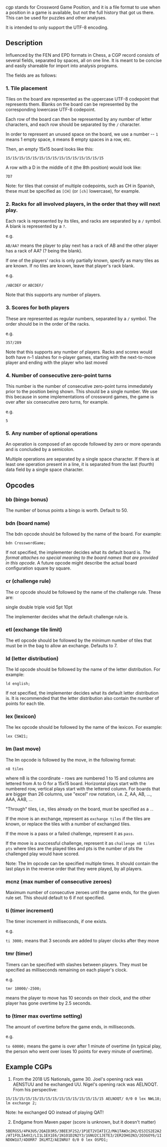 cgp stands for Crossword Game Position, and it is a file format to use when a position in a game is available, but not the full history that got us there. This can be used for puzzles and other analyses.

It is intended to only support the UTF-8 encoding.

## Description

Influenced by the FEN and EPD formats in Chess, a CGP record consists of several fields, separated by spaces, all on one line. It is meant to be concise and easily shareable for import into analysis programs.

The fields are as follows:

### 1. Tile placement

Tiles on the board are represented as the uppercase UTF-8 codepoint that represents them. Blanks on the board can be represented by the corresponding lowercase UTF-8 codepoint.

Each row of the board can then be represented by any number of letter characters, and each row should be separated by the `/` character.

In order to represent an unused space on the board, we use a number -- `1` means 1 empty space, `8` means 8 empty spaces in a row, etc.

Then, an empty 15x15 board looks like this:

`15/15/15/15/15/15/15/15/15/15/15/15/15/15/15`

A row with a D in the middle of it (the 8th position) would look like:

`7D7`

Note: for tiles that consist of multiple codepoints, such as CH in Spanish, these must be specified as `[CH]` (or `[ch]` lowercase), for example.

### 2. Racks for all involved players, in the order that they will next play.

Each rack is represented by its tiles, and racks are separated by a `/` symbol. A blank is represented by a `?`.

e.g.

`AB/AA?` means the player to play next has a rack of AB and the other player has a rack of AA? (? being the blank).

If one of the players' racks is only partially known, specify as many tiles as are known. If no tiles are known, leave that player's rack blank.

e.g.

`/ABCDEF` or `ABCDEF/`

Note that this supports any number of players.

### 3. Scores for both players

These are represented as regular numbers, separated by a `/` symbol. The order should be in the order of the racks.

e.g.

`357/289`

Note that this supports any number of players. Racks and scores would both have n-1 slashes for n-player games, starting with the next-to-move player and ending with the player who last moved

### 4. Number of consecutive zero-point turns

This number is the number of consecutive zero-point turns immediately prior to the position being shown. This should be a single number. We use this because in some implementations of crossword games, the game is over after six consecutive zero turns, for example.

e.g.

`5`

### 5. Any number of optional operations

An operation is composed of an opcode followed by zero or more operands and is concluded by a semicolon.

Multiple operations are separated by a single space character. If there is at least one operation present in a line, it is separated from the last (fourth) data field by a single space character.

## Opcodes

### bb (bingo bonus)

The number of bonus points a bingo is worth. Default to 50.

### bdn (board name)

The bdn opcode should be followed by the name of the board. For example:

`bdn CrosswordGame;`

If not specified, the implementer decides what its default board is. _The format attaches no special meaning to the board names that are provided in this opcode_. A future opcode might describe the actual board configuration square by square.

### cr (challenge rule)

The cr opcode should be followed by the name of the challenge rule. These are:

single double triple void 5pt 10pt

The implementer decides what the default challenge rule is.

### etl (exchange tile limit)

The etl opcode should be followed by the minimum number of tiles that must be in the bag to allow an exchange. Defaults to 7.

### ld (letter distribution)

The ld opcode should be followed by the name of the letter distribution. For example:

`ld english;`

If not specified, the implementer decides what its default letter distribution is. It is recommended that the letter distribution also contain the number of points for each tile.

### lex (lexicon)

The lex opcode should be followed by the name of the lexicon. For example:

`lex CSW21;`

### lm (last move)

The lm opcode is followed by the move, in the following format:

`n8 tiles`

where n8 is the coordinate - rows are numbered 1 to 15 and columns are lettered from A to O for a 15x15 board. Horizontal plays start with the numbered row, vertical plays start with the lettered column. For boards that are bigger than 26 columns, use "excel" row notation, i.e. Z, AA, AB, ..., AAA, AAB, ...

"Through" tiles, i.e., tiles already on the board, must be specified as a `.`.

If the move is an exchange, represent as `exchange tiles` if the tiles are known, or replace the tiles with a number of exchanged tiles.

If the move is a pass or a failed challenge, represent it as `pass`.

If the move is a successful challenge, represent it as `challenge n8 tiles pts` where tiles are the played tiles and pts is the number of pts the challenged play would have scored.

Note: The lm opcode can be specified multiple times. It should contain the last plays in the reverse order that they were played, by all players.

### mcnz (max number of consecutive zeroes)

Maximum number of consecutive zeroes until the game ends, for the given rule set. This should default to 6 if not specified.

### ti (timer increment)

The timer increment in milliseconds, if one exists.

e.g.

`ti 3000;` means that 3 seconds are added to player clocks after they move

### tmr (timer)

Timers can be specified with slashes between players. They must be specified as milliseconds remaining on each player's clock.

e.g.

`tmr 10000/-2500;`

means the player to move has 10 seconds on their clock, and the other player has gone overtime by 2.5 seconds.

### to (timer max overtime setting)

The amount of overtime before the game ends, in milliseconds.

e.g.

`to 60000;` means the game is over after 1 minute of overtime (in typical play, the person who went over loses 10 points for every minute of overtime).

## Example CGPs

1. From the 2018 US Nationals, game 30. Joel's opening rack was AENSTUU and he exchanged UU. Nigel's opening rack was AELNOQT. From his perspective:

`15/15/15/15/15/15/15/15/15/15/15/15/15/15/15 AELNOQT/ 0/0 0 lex NWL18; lm exchange 2;`

Note: he exchanged QO instead of playing QAT!

2. Endgame from Maven paper (score is unknown, but it doesn't matter)

`5BERGS5/4PA3U5/2QAID3R5/3BEE3F2S2/1P1ET2VIATIC2/MA1TAW3c2H2/ES3IS2E2A2/AT1FOLIA4V2/LI1L1EX1E6/1N1O1D2N2Y3/1GNU2C1JETE3/2ER2OHO2N3/2O3GOY6/1INDOW1U7/4DORR7 IKLMTZ/AEINRU? 0/0 0 lex OSPD1;`
